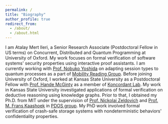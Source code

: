 ```yaml
---
permalink: /
title: "Biography"
author_profile: true
redirect_from: 
  - /about/
  - /about.html
---
```


I am Atalay Mert Ileri, a Senior Research Associate (Postdoctoral Fellow in US terms) on Concurrent, Distributed and Quantum Programming at University of Oxford. My work focuses on formal verification of software systems' security properties using interactive proof assistants. I am currently working with [Prof. Nobuko Yoshida](https://www.cs.ox.ac.uk/people/nobuko.yoshida/) on adapting session types to quantum processes as a part of [Mobility Reading Group](https://mrg.cs.ox.ac.uk/). Before joining University of Oxford, I worked at Kansas State University as a Postdoctoral Fellow with [Prof. Hande McGinty](https://www.cs.ksu.edu/about/people/faculty/mcginty/) as a member of [Koncordant Lab](https://www.koncordantlab.com/). My work in Kansas State University investigated applications of formal verification on deductive reasoning using knowledge graphs. Prior to that, I obtained my Ph.D. from MIT under the supervision of [Prof. Nickolai Zeldovich](https://people.csail.mit.edu/nickolai/) and [Prof. M. Frans Kaashoek](https://people.csail.mit.edu/kaashoek/) in [PDOS group](https://pdos.csail.mit.edu/). My PhD work involved formal verification of crash-safe storage systems with nondeterministic behaviors' confidentiality properties.
